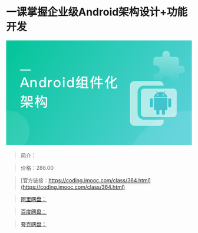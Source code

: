 # 一课掌握企业级Android架构设计+功能开发

![img](../../assets/5fce09d009d11adc05400304.png)

> 简介：

> 价格：288.00

> [官方链接：https://coding.imooc.com/class/364.html](https://coding.imooc.com/class/364.html)

> [阿里网盘：]()

> [百度网盘：]()

> [夸克网盘：]()
